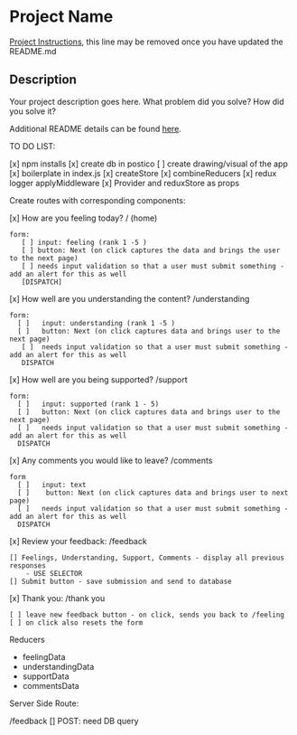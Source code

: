 # Project Name

[Project Instructions](./INSTRUCTIONS.md), this line may be removed once you have updated the README.md

## Description

Your project description goes here. What problem did you solve? How did you solve it?

Additional README details can be found [here](https://github.com/PrimeAcademy/readme-template/blob/master/README.md).


TO DO LIST:

[x] npm installs
[x] create db in postico
[ ] create drawing/visual of the app
[x] boilerplate in index.js
    [x] createStore
    [x] combineReducers
    [x] redux logger applyMiddleware
    [x] Provider and reduxStore as props

Create routes with corresponding components:

[x] How are you feeling today? / (home)

    form: 
       [ ] input: feeling (rank 1 -5 )
       [ ] button: Next (on click captures the data and brings the user    to the next page)
       [ ] needs input validation so that a user must submit something - add an alert for this as well
       [DISPATCH]

[x] How well are you understanding the content? /understanding

    form:
      [ ]   input: understanding (rank 1 -5 )
      [ ]   button: Next (on click captures data and brings user to the next page)
       [ ]  needs input validation so that a user must submit something - add an alert for this as well
       DISPATCH

[x] How well are you being supported? /support

    form:
      [ ]   input: supported (rank 1 - 5)
      [ ]   button: Next (on click captures data and brings user to the next page)
      [ ]   needs input validation so that a user must submit something - add an alert for this as well
      DISPATCH

[x] Any comments you would like to leave? /comments

    form
      [ ]   input: text 
      [ ]    button: Next (on click captures data and brings user to next    page)
      [ ]   needs input validation so that a user must submit something - add an alert for this as well
      DISPATCH

[x] Review your feedback: /feedback

    [] Feelings, Understanding, Support, Comments - display all previous responses 
        - USE SELECTOR
    [] Submit button - save submission and send to database

 [x] Thank you: /thank you

    [ ] leave new feedback button - on click, sends you back to /feeling
    [ ] on click also resets the form

 Reducers 
 - feelingData
 - understandingData
 - supportData
 - commentsData




 Server Side Route:

/feedback
[] POST: need DB query
